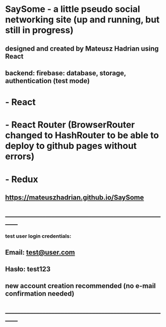 # SaySome - a little pseudo social networking site (up and running, but still in progress)
## designed and created by Mateusz Hadrian using React
## backend: firebase: database, storage, authentication (test mode)

# - React
# - React Router (BrowserRouter changed to HashRouter to be able to deploy to github pages without errors)
# - Redux

## https://mateuszhadrian.github.io/SaySome

## ______________________________________________________
### test user login credentials:

## Email: test@user.com
## Hasło: test123

## new account creation recommended (no e-mail confirmation needed)
## ______________________________________________________
